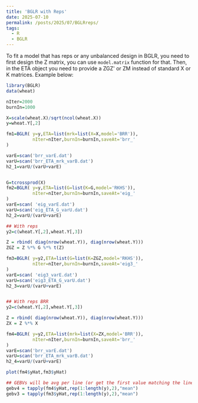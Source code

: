 ```yaml
---
title: 'BGLR with Reps'
date: 2025-07-10
permalink: /posts/2025/07/BGLRreps/
tags:
  - R
  - BGLR
---
```


To fit a model that has reps or any unbalanced design in BGLR, you need to first design the Z matrix, you can use `model.matrix` function for that. Then, in the ETA object you need to provide a ZGZ' or ZM instead of standard X or K matrices. Example below:

```r
library(BGLR)
data(wheat)

nIter=2000
burnIn=1000

X=scale(wheat.X)/sqrt(ncol(wheat.X))
y=wheat.Y[,2]

fm1=BGLR( y=y,ETA=list(mrk=list(X=X,model='BRR')),
          nIter=nIter,burnIn=burnIn,saveAt='brr_'
)

varE=scan('brr_varE.dat')
varU=scan('brr_ETA_mrk_varB.dat')
h2_1=varU/(varU+varE)


G=tcrossprod(X)
fm2=BGLR( y=y,ETA=list(G=list(K=G,model='RKHS')),
          nIter=nIter,burnIn=burnIn,saveAt='eig_'
)
varE=scan( 'eig_varE.dat')
varU=scan('eig_ETA_G_varU.dat')
h2_2=varU/(varU+varE)

## With reps
y2=c(wheat.Y[,2],wheat.Y[,3])

Z = rbind( diag(nrow(wheat.Y)), diag(nrow(wheat.Y)))
ZGZ = Z %*% G %*% t(Z)

fm3=BGLR( y=y2,ETA=list(G=list(K=ZGZ,model='RKHS')),
          nIter=nIter,burnIn=burnIn,saveAt='eig3_'
)
varE=scan( 'eig3_varE.dat')
varU=scan('eig3_ETA_G_varU.dat')
h2_3=varU/(varU+varE)


## With reps BRR
y2=c(wheat.Y[,2],wheat.Y[,3])

Z = rbind( diag(nrow(wheat.Y)), diag(nrow(wheat.Y)))
ZX = Z %*% X

fm4=BGLR( y=y2,ETA=list(mrk=list(X=ZX,model='BRR')),
          nIter=nIter,burnIn=burnIn,saveAt='brr_'
)
varE=scan('brr_varE.dat')
varU=scan('brr_ETA_mrk_varB.dat')
h2_4=varU/(varU+varE)

plot(fm4$yHat,fm3$yHat)

## GEBVs will be avg per line (or get the first value matching the line, will give similar result)
gebv4 = tapply(fm4$yHat,rep(1:length(y),2),"mean")
gebv3 = tapply(fm3$yHat,rep(1:length(y),2),"mean")

```
